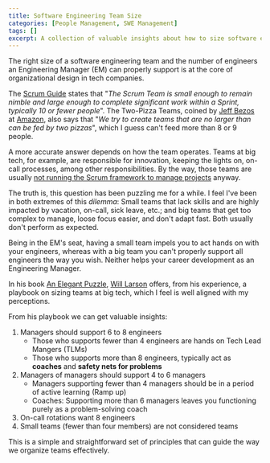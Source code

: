 ```yaml
---
title: Software Engineering Team Size
categories: [People Management, SWE Management]
tags: []
excerpt: A collection of valuable insights about how to size software engineering teams, a core principle of organizational design in tech companies.
---
```


The right size of a software engineering team and the number of engineers an Engineering Manager (EM) can properly support is at the core of organizational design in tech companies.

The [Scrum Guide](https://scrumguides.org/scrum-guide.html#scrum-team) states that "*The Scrum Team is small enough to remain nimble and large enough to complete significant work within a Sprint, typically 10 or fewer people*". The Two-Pizza Teams, coined by [Jeff Bezos](https://en.wikipedia.org/wiki/Jeff_Bezos) at [Amazon](https://en.wikipedia.org/wiki/Amazon_(company)), also says that "*We try to create teams that are no larger than can be fed by two pizzas*", which I guess can't feed more than 8 or 9 people.

A more accurate answer depends on how the team operates. Teams at big tech, for example, are responsible for innovation, keeping the lights on, on-call processes, among other responsibilities. By the way, those teams are usually [not running the Scrum framework to manage projects](https://newsletter.pragmaticengineer.com/p/project-management-in-tech) anyway.

The truth is, this question has been puzzling me for a while. I feel I've been in both extremes of this *dilemma*: Small teams that lack skills and are highly impacted by vacation, on-call, sick leave, etc.; and big teams that get too complex to manage, loose focus easier, and don't adapt fast. Both usually don't perform as expected.

Being in the EM's seat, having a small team impels you to act hands on with your engineers, whereas with a big team you can't properly support all engineers the way you wish. Neither helps your career development as an Engineering Manager.

In his book [An Elegant Puzzle](https://www.amazon.com.br/gp/product/B07QYCHJ7V), [Will Larson](https://lethain.com/) offers, from his experience, a playbook on sizing teams at big tech, which I feel is well aligned with my perceptions.

From his playbook we can get valuable insights:

1. Managers should support 6 to 8 engineers
	- Those who supports fewer than 4 engineers are hands on Tech Lead Mangers (TLMs)
	- Those who supports more than 8 engineers, typically act as **coaches** and **safety nets for problems**
2. Managers of managers should support 4 to 6 managers
	- Managers supporting fewer than 4 managers should be in a period of active learning (Ramp up)
	- Coaches: Supporting more than 6 managers leaves you functioning purely as a problem-solving coach
3. On-call rotations want 8 engineers
4. Small teams (fewer than four members) are not considered teams

This is a simple and straightforward set of principles that can guide the way we organize teams effectively.